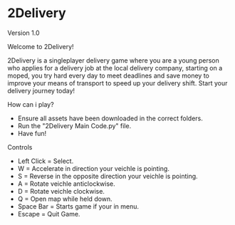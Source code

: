 # 2Delivery
Version 1.0

Welcome to 2Delivery! 

2Delivery is a singleplayer delivery game where you are a young person 
who applies for a delivery job at the local delivery company, starting 
on a moped, you try hard every day to meet deadlines and save money to 
improve your means of transport to speed up your delivery shift. Start 
your delivery journey today!

How can i play?
- Ensure all assets have been downloaded in the correct folders.
- Run the "2Delivery Main Code.py" file.
- Have fun!

Controls
- Left Click = Select.
- W = Accelerate in direction your veichle is pointing.
- S = Reverse in the opposite direction your veichle is pointing.
- A = Rotate veichle anticlockwise.
- D = Rotate veichle clockwise.
- Q = Open map while held down.
- Space Bar = Starts game if your in menu.
- Escape = Quit Game.
